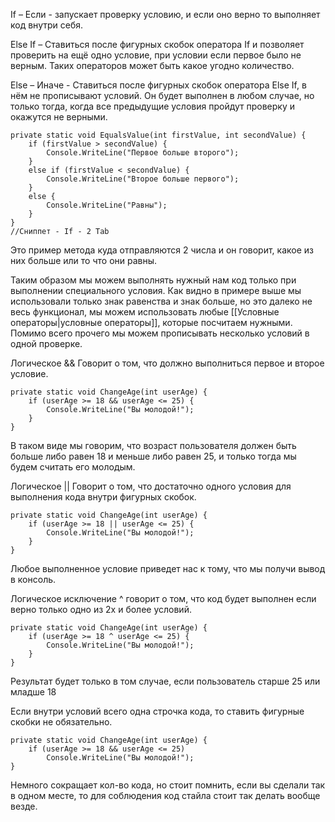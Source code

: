 If – Если - запускает проверку условию, и если оно верно то выполняет код внутри себя.

Else If – Ставиться после фигурных скобок оператора If и позволяет проверить на ещё одно условие, при условии если первое было не верным. Таких операторов может быть какое угодно количество.

Else – Иначе - Ставиться после фигурных скобок оператора Else If, в нём не прописывают условий. Он будет выполнен в любом случае, но только тогда, когда все предыдущие условия пройдут проверку и окажутся не верными.
```Csharp
private static void EqualsValue(int firstValue, int secondValue) {
    if (firstValue > secondValue) {
        Console.WriteLine("Первое больше второго");
    }
    else if (firstValue < secondValue) {
        Console.WriteLine("Второе больше первого");
    }
    else {
        Console.WriteLine("Равны");
    }
}
//Сниппет - If - 2 Tab
```
Это пример метода куда отправляются 2 числа и он говорит, какое из них больше или то что они равны.

Таким образом мы можем выполнять нужный нам код только при выполнении специального условия. Как видно в примере выше мы использовали только знак равенства и знак больше, но это далеко не весь функционал, мы можем использовать любые [[Условные операторы|условные операторы]], которые посчитаем нужными. Помимо всего прочего мы можем прописывать несколько условий в одной проверке.

Логическое && Говорит о том, что должно выполниться первое и второе условие.
```Csharp
private static void ChangeAge(int userAge) {
    if (userAge >= 18 && userAge <= 25) {
        Console.WriteLine("Вы молодой!");
    }
}
```
В таком виде мы говорим, что возраст пользователя должен быть больше либо равен 18 и меньше либо равен 25, и только тогда мы будем считать его молодым.

Логическое || Говорит о том, что достаточно одного условия для выполнения кода внутри фигурных скобок.
```Csharp
private static void ChangeAge(int userAge) {
    if (userAge >= 18 || userAge <= 25) {
        Console.WriteLine("Вы молодой!");
    }
}
```
Любое выполненное условие приведет нас к тому, что мы получи вывод в консоль.

Логическое исключение ^ говорит о том, что код будет выполнен если верно только одно из 2х и более условий.
```Csharp
private static void ChangeAge(int userAge) {
    if (userAge >= 18 ^ userAge <= 25) {
        Console.WriteLine("Вы молодой!");
    }
}
```
Результат будет только в том случае, если пользователь старше 25 или младше 18

Если внутри условий всего одна строчка кода, то ставить фигурные скобки не обязательно.
```Csharp
private static void ChangeAge(int userAge) {
    if (userAge >= 18 && userAge <= 25)
        Console.WriteLine("Вы молодой!");
}
```
Немного сокращает кол-во кода, но стоит помнить, если вы сделали так в одном месте, то для соблюдения код стайла стоит так делать вообще везде.